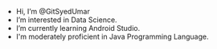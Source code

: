 - Hi, I’m @GitSyedUmar
- I’m interested in Data Science.
- I’m currently learning Android Studio.
- I'm moderately proficient in Java Programming Language.

<!---
GitSyedUmar/GitSyedUmar is a ✨ special ✨ repository because its `README.md` (this file) appears on your GitHub profile.
You can click the Preview link to take a look at your changes.
--->

